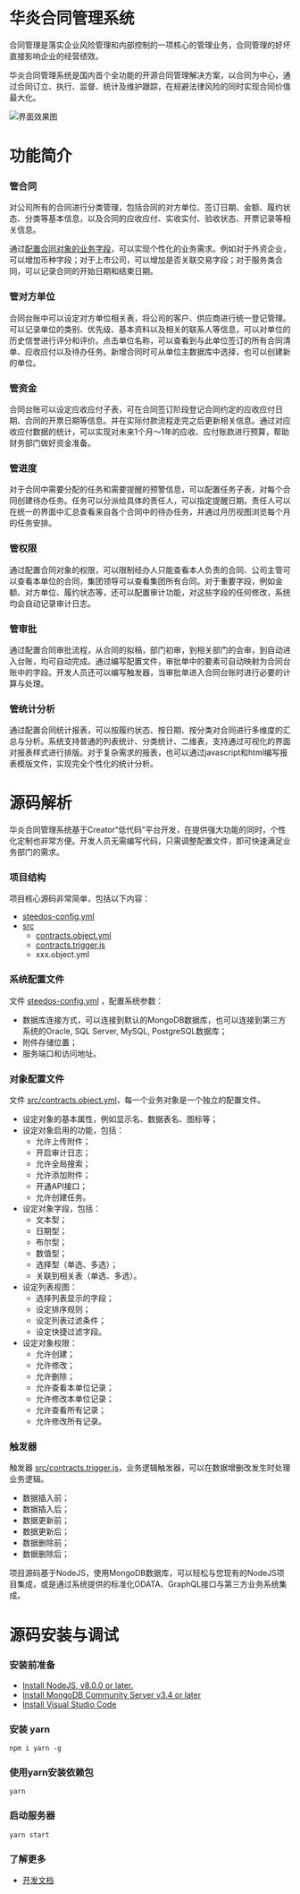 # 华炎合同管理系统

合同管理是落实企业风险管理和内部控制的一项核心的管理业务，合同管理的好坏直接影响企业的经营绩效。

华炎合同管理系统是国内首个全功能的开源合同管理解决方案，以合同为中心，通过合同订立、执行、监督、统计及维护跟踪，在规避法律风险的同时实现合同价值最大化。

![界面效果图](https://steedos.github.com/docs/assets/mac_ipad_iphone_home.png)

# 功能简介

### 管合同

对公司所有的合同进行分类管理，包括合同的对方单位、签订日期、金额、履约状态、分类等基本信息，以及合同的应收应付、实收实付、验收状态、开票记录等相关信息。

通过[配置合同对象的业务字段](src/)，可以实现个性化的业务需求。例如对于外资企业，可以增加币种字段；对于上市公司，可以增加是否关联交易字段；对于服务类合同，可以记录合同的开始日期和结束日期。

### 管对方单位

合同台账中可以设定对方单位相关表，将公司的客户、供应商进行统一登记管理。可以记录单位的类别、优先级、基本资料以及相关的联系人等信息，可以对单位的历史信誉进行评分和评价。点击单位名称，可以查看到与此单位签订的所有合同清单、应收应付以及待办任务。新增合同时可从单位主数据库中选择，也可以创建新的单位。

### 管资金

合同台账可以设定应收应付子表，可在合同签订阶段登记合同约定的应收应付日期、合同的开票日期等信息。并在实际付款流程走完之后更新相关信息。通过对应收应付数据的统计，可以实现对未来1个月～1年的应收、应付账款进行预算，帮助财务部门做好资金准备。

### 管进度

对于合同中需要分配的任务和需要提醒的预警信息，可以配置任务子表，对每个合同创建待办任务。任务可以分派给具体的责任人，可以指定提醒日期。责任人可以在统一的界面中汇总查看来自各个合同中的待办任务，并通过月历视图浏览每个月的任务安排。

### 管权限

通过配置合同对象的权限，可以限制经办人只能查看本人负责的合同、公司主管可以查看本单位的合同，集团领导可以查看集团所有合同。对于重要字段，例如金额、对方单位、履约状态等，还可以配置审计功能，对这些字段的任何修改，系统均会自动记录审计日志。

### 管审批

通过配置合同审批流程，从合同的拟稿，部门初审，到相关部门的会审，到自动进入台账，均可自动完成。通过编写配置文件，审批单中的要素可自动映射为合同台账中的字段。开发人员还可以编写触发器，当审批单进入合同台账时进行必要的计算与处理。

### 管统计分析

通过配置合同统计报表，可以按履约状态、按日期、按分类对合同进行多维度的汇总与分析。系统支持普通的列表统计、分类统计、二维表，支持通过可视化的界面对报表样式进行排版。对于复杂需求的报表，也可以通过javascript和html编写报表模版文件，实现完全个性化的统计分析。

# 源码解析

华炎合同管理系统基于Creator“低代码”平台开发，在提供强大功能的同时，个性化定制也非常方便。开发人员无需编写代码，只需调整配置文件，即可快速满足业务部门的需求。

### 项目结构

项目核心源码非常简单，包括以下内容：
- [steedos-config.yml](steedos-config.yml)
- [src](src)
  - [contracts.object.yml](src/contracts.object.yml)
  - [contracts.trigger.js](src/contracts.trigger.js)
  - xxx.object.yml

### 系统配置文件 
文件 [steedos-config.yml](steedos-config.yml) ，配置系统参数：
- 数据库连接方式，可以连接到默认的MongoDB数据库，也可以连接到第三方系统的Oracle, SQL Server, MySQL, PostgreSQL数据库；
- 附件存储位置；
- 服务端口和访问地址。

### 对象配置文件 
文件 [src/contracts.object.yml](src/contracts.object.yml)，每一个业务对象是一个独立的配置文件。
- 设定对象的基本属性，例如显示名、数据表名、图标等；
- 设定对象启用的功能，包括：
  - 允许上传附件；
  - 开启审计日志；
  - 允许全局搜索；
  - 允许添加附件；
  - 开通API接口；
  - 允许创建任务。
- 设定对象字段，包括：
  - 文本型；
  - 日期型；
  - 布尔型；
  - 数值型；
  - 选择型（单选、多选）；
  - 关联到相关表（单选、多选）。
- 设定列表视图：
  - 选择列表显示的字段；
  - 设定排序规则；
  - 设定列表过滤条件；
  - 设定快捷过滤字段。
- 设定对象权限：
  - 允许创建；
  - 允许修改；
  - 允许删除；
  - 允许查看本单位记录；
  - 允许修改本单位记录；
  - 允许查看所有记录；
  - 允许修改所有记录。
 
### 触发器
触发器 [src/contracts.trigger.js](src/contracts.trigger.js)，业务逻辑触发器，可以在数据增删改发生时处理业务逻辑。
- 数据插入前；
- 数据插入后；
- 数据更新前；
- 数据更新后；
- 数据删除前；
- 数据删除后；

项目源码基于NodeJS，使用MongoDB数据库，可以轻松与您现有的NodeJS项目集成，或是通过系统提供的标准化ODATA、GraphQL接口与第三方业务系统集成。

# 源码安装与调试

### 安装前准备
- [Install NodeJS, v8.0.0 or later.](https://nodejs.org/en/)
- [Install MongoDB Community Server v3.4 or later](https://www.mongodb.com/download-center/community)
- [Install Visual Studio Code](https://code.visualstudio.com/)

### 安装 yarn
```
npm i yarn -g
```

### 使用yarn安装依赖包
```
yarn
```

### 启动服务器
```
yarn start
```

### 了解更多
- [开发文档](https://steedos.github.io)
